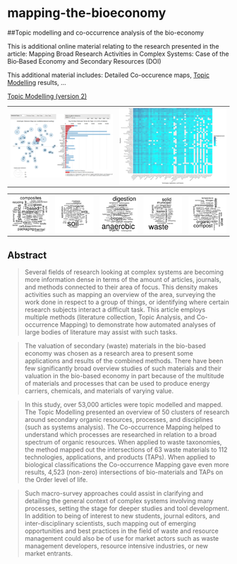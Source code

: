 # mapping-the-bioeconomy
##Topic modelling and co-occurrence analysis of the bio-economy

This is additional online material relating to the research presented in the article:
Mapping Broad Research Activities in Complex Systems: Case of the Bio‐Based Economy and Secondary Resources (DOI)

This additional material includes:
Detailed Co-occurence maps,
[Topic Modelling](http://isdata-org.github.io/mapping-the-bioeconomy/TopicModelling/index.html) results,
...

[Topic Modelling (version 2)](http://isdata-org.github.io/mapping-the-bioeconomy/TopicModelling2/index.html)

<table cellspacing="0" cellpadding="0"><tr>
<td><a href="http://isdata-org.github.io/mapping-the-bioeconomy/TopicModelling/index.html"><img src="https://github.com/isdata-org/mapping-the-bioeconomy/raw/master/TopicModelling/Screenshot.png" width="400"></a></td>
<td><a href="./CoOccurrenceAnalysis/README.md"><img src="https://github.com/isdata-org/mapping-the-bioeconomy/raw/master/CoOccurrenceAnalysis/images/Top50Species.png" width="420"></a></td></tr></table><table cellspacing="0" cellpadding="0"><tr>
<td><a href="http://isdata-org.github.io/mapping-the-bioeconomy/TopicModelling/index.html"><img src="./TopicModelling/TopicWordClouds/Topic_31.png" width=100%></a></td>
<td><a href="http://isdata-org.github.io/mapping-the-bioeconomy/TopicModelling/index.html"><img src="./TopicModelling/TopicWordClouds/Topic_5.png" width=100%></a></td>
<td><a href="http://isdata-org.github.io/mapping-the-bioeconomy/TopicModelling/index.html"><img src="./TopicModelling/TopicWordClouds/Topic_10.png" width=100%></a></td>
<td><a href="http://isdata-org.github.io/mapping-the-bioeconomy/TopicModelling/index.html"><img src="./TopicModelling/TopicWordClouds/Topic_15.png" width=100%></a></td>
<td><a href="http://isdata-org.github.io/mapping-the-bioeconomy/TopicModelling/index.html"><img src="./TopicModelling/TopicWordClouds/Topic_17.png" width=100%></a></td>
</tr></table>

## Abstract
> Several fields of research looking at complex systems are becoming more information dense in terms of the amount of articles, journals, and methods connected to their area of focus. This density makes activities such as mapping an overview of the area, surveying the work done in respect to a group of things, or identifying where certain research subjects interact a difficult task. This article employs multiple methods (literature collection, Topic Analysis, and Co-occurrence Mapping) to demonstrate how automated analyses of large bodies of literature may assist with such tasks.

> The valuation of secondary (waste) materials in the bio-based economy was chosen as a research area to present some applications and results of the combined methods. There have been few significantly broad overview studies of such materials and their valuation in the bio-based economy in part because of the multitude of materials and processes that can be used to produce energy carriers, chemicals, and materials of varying value.

> In this study, over 53,000 articles were topic modelled and mapped. The Topic Modelling presented an overview of 50 clusters of research around secondary organic resources, processes, and disciplines (such as systems analysis). The Co-occurrence Mapping helped to understand which processes are researched in relation to a broad spectrum of organic resources. When applied to waste taxonomies, the method mapped out the intersections of 63 waste materials to 112 technologies, applications, and products (TAPs). When applied to biological classifications the Co-occurrence Mapping gave even more results, 4,523 (non-zero) intersections of bio-materials and TAPs on the Order level of life.

> Such macro-survey approaches could assist in clarifying and detailing the general context of complex systems involving many processes, setting the stage for deeper studies and tool development. In addition to being of interest to new students, journal editors, and inter-disciplinary scientists, such mapping out of emerging opportunities and best practices in the field of waste and resource management could also be of use for market actors such as waste management developers, resource intensive industries, or new market entrants.
